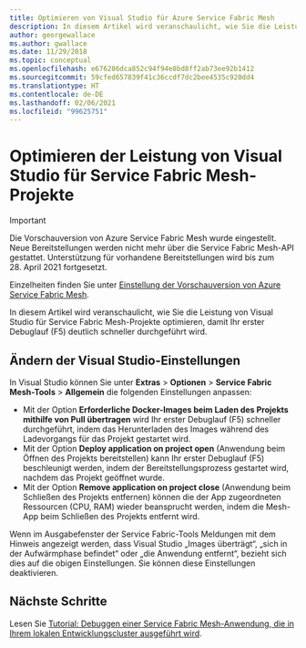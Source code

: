 ```yaml
---
title: Optimieren von Visual Studio für Azure Service Fabric Mesh
description: In diesem Artikel wird veranschaulicht, wie Sie die Leistung von Visual Studio für Service Fabric Mesh-Projekte optimieren, damit Ihr erster Debuglauf (F5) deutlich schneller durchgeführt wird.
author: georgewallace
ms.author: gwallace
ms.date: 11/29/2018
ms.topic: conceptual
ms.openlocfilehash: e676286dca852c94f94e8bd8ff2ab73ee92b1412
ms.sourcegitcommit: 59cfed657839f41c36ccdf7dc2bee4535c920dd4
ms.translationtype: HT
ms.contentlocale: de-DE
ms.lasthandoff: 02/06/2021
ms.locfileid: "99625751"
---
```

# <a name="optimize-visual-studio-performance-for-service-fabric-mesh-projects"></a>Optimieren der Leistung von Visual Studio für Service Fabric Mesh-Projekte

> [!IMPORTANT]
> Die Vorschauversion von Azure Service Fabric Mesh wurde eingestellt. Neue Bereitstellungen werden nicht mehr über die Service Fabric Mesh-API gestattet. Unterstützung für vorhandene Bereitstellungen wird bis zum 28. April 2021 fortgesetzt.
> 
> Einzelheiten finden Sie unter [Einstellung der Vorschauversion von Azure Service Fabric Mesh](https://azure.microsoft.com/updates/azure-service-fabric-mesh-preview-retirement/).

In diesem Artikel wird veranschaulicht, wie Sie die Leistung von Visual Studio für Service Fabric Mesh-Projekte optimieren, damit Ihr erster Debuglauf (F5) deutlich schneller durchgeführt wird.  

## <a name="change-visual-studio-settings"></a>Ändern der Visual Studio-Einstellungen
 
In Visual Studio können Sie unter **Extras** > **Optionen**  > **Service Fabric Mesh-Tools** > **Allgemein** die folgenden Einstellungen anpassen:

- Mit der Option **Erforderliche Docker-Images beim Laden des Projekts mithilfe von Pull übertragen** wird Ihr erster Debuglauf (F5) schneller durchgeführt, indem das Herunterladen des Images während des Ladevorgangs für das Projekt gestartet wird.  
- Mit der Option **Deploy application on project open** (Anwendung beim Öffnen des Projekts bereitstellen) kann Ihr erster Debuglauf (F5) beschleunigt werden, indem der Bereitstellungsprozess gestartet wird, nachdem das Projekt geöffnet wurde.  
- Mit der Option **Remove application on project close** (Anwendung beim Schließen des Projekts entfernen) können die der App zugeordneten Ressourcen (CPU, RAM) wieder beansprucht werden, indem die Mesh-App beim Schließen des Projekts entfernt wird.  

Wenn im Ausgabefenster der Service Fabric-Tools Meldungen mit dem Hinweis angezeigt werden, dass Visual Studio „Images überträgt“, „sich in der Aufwärmphase befindet“ oder „die Anwendung entfernt“, bezieht sich dies auf die obigen Einstellungen. Sie können diese Einstellungen deaktivieren.

## <a name="next-steps"></a>Nächste Schritte

Lesen Sie [Tutorial: Debuggen einer Service Fabric Mesh-Anwendung, die in Ihrem lokalen Entwicklungscluster ausgeführt wird](service-fabric-mesh-tutorial-debug-service-fabric-mesh-app.md).
